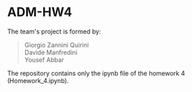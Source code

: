 # ADM-HW4

The team's project is formed by:
> Giorgio Zannini Quirini <br>
> Davide Manfredini <br>
> Yousef Abbar

The repository contains only the ipynb file of the homework 4 (Homework_4.ipynb).
